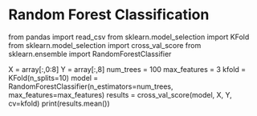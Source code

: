 # Random Forest Classification
from pandas import read_csv
from sklearn.model_selection import KFold
from sklearn.model_selection import cross_val_score
from sklearn.ensemble import RandomForestClassifier

X = array[:,0:8]
Y = array[:,8]
num_trees = 100
max_features = 3
kfold = KFold(n_splits=10)
model = RandomForestClassifier(n_estimators=num_trees, max_features=max_features)
results = cross_val_score(model, X, Y, cv=kfold)
print(results.mean()) 
